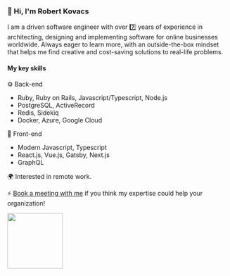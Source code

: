 ### 👋 Hi, I'm Robert Kovacs

I am a driven software engineer with over 7️⃣ years of experience in architecting, designing and implementing software for online businesses worldwide. Always eager to learn more, with an outside-the-box mindset that helps me find creative and cost-saving solutions to real-life problems.

#### My key skills

⚙️  Back-end

- Ruby, Ruby on Rails, Javascript/Typescript, Node.js
- PostgreSQL, ActiveRecord
- Redis, Sidekiq
- Docker, Azure, Google Cloud

💎  Front-end

- Modern Javascript, Typescript
- React.js, Vue.js, Gatsby, Next.js
- GraphQL

🌍  Interested in remote work.

⚡️  [Book a meeting with me](https://cal.com/robikovacs/30min) if you think my expertise could help your organization!

<img src="https://octodex.github.com/images/daftpunktocat-thomas.gif" height="126px" width="126px">

[website]: https://robikovacs.dev
[twitter]: https://twitter.com/robi_kovacs
[linkedin]: https://www.linkedin.com/in/rikovacs/
